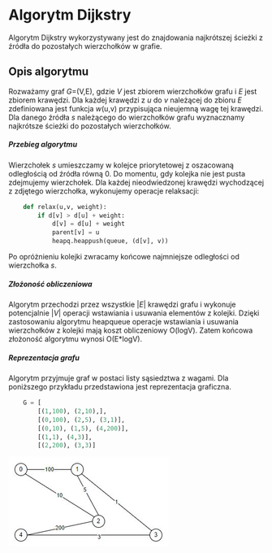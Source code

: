 # Algorytm Dijkstry

Algorytm Dijkstry wykorzystywany jest do znajdowania najkrótszej ścieżki z źródła do pozostałych wierzchołków w grafie.

## Opis algorytmu

Rozważamy graf *G*=(V,E), gdzie *V* jest zbiorem wierzchołków grafu i *E* jest zbiorem krawędzi. Dla każdej krawędzi z *u* do *v* należącej do zbioru *E* zdefiniowana jest funkcja *w*(u,v) przypisująca nieujemną wagę tej krawędzi. Dla danego źródła *s* należącego do wierzchołków grafu wyznacznamy najkrótsze ścieżki do pozostałych wierzchołków.

##### Przebieg algorytmu

Wierzchołek *s* umieszczamy w kolejce priorytetowej z oszacowaną odległością od źródła równą 0. Do momentu, gdy kolejka nie jest pusta zdejmujemy wierzchołek. Dla każdej nieodwiedzonej krawędzi wychodzącej z zdjętego wierzchołka, wykonujemy operacje relaksacji:

```python
    def relax(u,v, weight):
        if d[v] > d[u] + weight:
            d[v] = d[u] + weight
            parent[v] = u
            heapq.heappush(queue, (d[v], v)) 
```
Po opróżnieniu kolejki zwracamy końcowe najmniejsze odległości od wierzchołka *s*.

##### Złożoność obliczeniowa

Algorytm przechodzi przez wszystkie  |*E*| krawędzi grafu i wykonuje potencjalnie |*V*| operacji wstawiania i usuwania elementów z kolejki. Dzięki zastosowaniu algorytmu heapqueue operacje wstawiania i usuwania wierzchołków z kolejki mają koszt obliczeniowy O(logV). Zatem końcowa złożoność algorytmu wynosi O(E*logV).

##### Reprezentacja grafu

Algorytm przyjmuje graf w postaci listy sąsiedztwa z wagami.
Dla poniższego przykładu przedstawiona jest reprezentacja graficzna.
```python
    G = [
        [(1,100), (2,10),],
        [(0,100), (2,5), (3,1)],
        [(0,10), (1,5), (4,200)],
        [(1,1), (4,3)],
        [(2,200), (3,3)]
```
![alt text](graf.JPG)